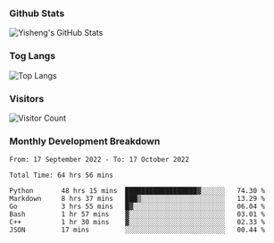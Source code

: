### Github Stats
![Yisheng's GitHub Stats](https://github-readme-stats-9qabuvhk1-gongyisheng.vercel.app/api?username=gongyisheng&count_private=true&show_icons=true)
### Tog Langs
![Top Langs](https://github-readme-stats-9qabuvhk1-gongyisheng.vercel.app/api/top-langs/?username=gongyisheng&layout=compact)
### Visitors
![Visitor Count](https://profile-counter.glitch.me/gongyisheng/count.svg)
### Monthly Development Breakdown
<!--START_SECTION:waka-->

```text
From: 17 September 2022 - To: 17 October 2022

Total Time: 64 hrs 56 mins

Python       48 hrs 15 mins  ██████████████████▓░░░░░░   74.30 %
Markdown     8 hrs 37 mins   ███▒░░░░░░░░░░░░░░░░░░░░░   13.29 %
Go           3 hrs 55 mins   █▓░░░░░░░░░░░░░░░░░░░░░░░   06.04 %
Bash         1 hr 57 mins    ▓░░░░░░░░░░░░░░░░░░░░░░░░   03.01 %
C++          1 hr 30 mins    ▓░░░░░░░░░░░░░░░░░░░░░░░░   02.33 %
JSON         17 mins         ░░░░░░░░░░░░░░░░░░░░░░░░░   00.44 %
```

<!--END_SECTION:waka-->
